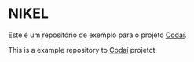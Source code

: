 # NIKEL

Este é um repositório de exemplo para o projeto [Codaí](https://codai.growdev.com.br/).

This is a example repository to [Codaí](https://codai.growdev.com.br/) projetct.

